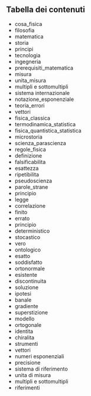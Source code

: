 ## Tabella dei contenuti

- cosa_fisica
- filosofia
- matematica
- storia
- principi
- tecnologia
- ingegneria
- prerequisiti_matematica
- misura
- unita_misura
- multipli e sottomultipli
- sistema internazionale
- notazione_esponenziale
- teoria_errori
- vettori
- fisica_classica
- termodinamica_statistica
- fisica_quantistica_statistica
- microstoria
- scienza_parascienza
- regole_fisica
 - definizione
- falsificabilita
- esattezza
- ripetibilita
- pseudoscienza
- parole_strane
- principio
- legge
- correlazione
- finito
- errato
- principio
- deterministico
- stocastico
- vero
- ontologico
- esatto
- soddisfatto
- ortonormale
- esistente
- discontinuita
- soluzione
- ipotesi
- banale
- gradiente
- superstizione
- modello
- ortogonale
- identita
- chiralita
- strumenti
- vettori
- numeri esponenziali
- precisione
- sistema di riferimento
- unita di misura
- multipli e sottomultipli
- riferimenti
